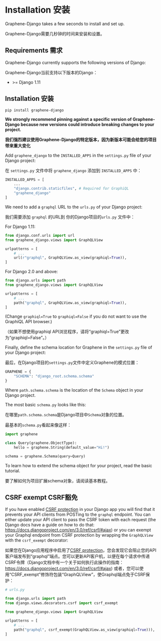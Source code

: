 # Installation	安装

Graphene-Django takes a few seconds to install and set up.

Graphene-Django需要几秒钟的时间来安装和设置。

## Requirements	需求

Graphene-Django currently supports the following versions of Django:

Graphene-Django当前支持以下版本的Django：

- \>= Django 1.11

## Installation    安装

```shell
pip install graphene-django
```

**We strongly recommend pinning against a specific version of Graphene-Django because new versions could introduce breaking changes to your project.**

**我们强烈建议使用Graphene-Django的特定版本，因为新版本可能会给您的项目带来重大变化**

Add `graphene_django` to the `INSTALLED_APPS` in the `settings.py` file of your Django project:

在 `settings.py` 文件中将 `graphene_django` 添加到 `INSTALLED_APPS` 中：

```python
INSTALLED_APPS = [
    ...
    "django.contrib.staticfiles", # Required for GraphiQL
    "graphene_django"
]
```

We need to add a `graphql` URL to the `urls.py` of your Django project:

我们需要添加 `graphql` 的URL到 你的Django项目的`urls.py` 文件中：

For Django 1.11:

```python
from django.conf.urls import url
from graphene_django.views import GraphQLView

urlpatterns = [
    # ...
    url(r"graphql", GraphQLView.as_view(graphiql=True)),
]
```

For Django 2.0 and above:

```python
from django.urls import path
from graphene_django.views import GraphQLView

urlpatterns = [
    # ...
    path("graphql", GraphQLView.as_view(graphiql=True)),
]
```

(Change `graphiql=True` to `graphiql=False` if you do not want to use the GraphiQL API browser.)

（如果不想使用graphiql API浏览程序，请将“graphiql=True”更改为“graphiql=False”。）

Finally, define the schema location for Graphene in the `settings.py` file of your Django project:

最后，在Django项目的`settings.py`文件中定义Graphene的模式位置：

```python
GRAPHENE = {
    "SCHEMA": "django_root.schema.schema"
}
```

Where `path.schema.schema` is the location of the `Schema` object in your Django project.

The most basic `schema.py` looks like this:

在哪里`path.schema.schema`是Django项目中`Schema`对象的位置。

最基本的`schema.py`看起来像这样：

```python
import graphene

class Query(graphene.ObjectType):
    hello = graphene.String(default_value="Hi!")

schema = graphene.Schema(query=Query)
```

To learn how to extend the schema object for your project, read the basic tutorial.

要了解如何为项目扩展schema对象，请阅读基本教程。

## CSRF exempt	CSRF豁免

If you have enabled [CSRF protection](https://docs.djangoproject.com/en/3.0/ref/csrf/) in your Django app you will find that it prevents your API clients from POSTing to the `graphql` endpoint. You can either update your API client to pass the CSRF token with each request (the Django docs have a guide on how to do that: https://docs.djangoproject.com/en/3.0/ref/csrf/#ajax) or you can exempt your Graphql endpoint from CSRF protection by wrapping the `GraphQLView` with the `csrf_exempt` decorator:

如果您在Django应用程序中启用了[CSRF protection](https://docs.djangoproject.com/en/3.0/ref/csrf/)，您会发现它会阻止您的API客户端发布到“graphql”端点。您可以更新API客户机，以便在每个请求中传递CSRF令牌（Django文档中有一个关于如何执行此操作的指南： https://docs.djangoproject.com/en/3.0/ref/csrf/#ajax) 或者，您可以使用“CSRF_exempt”修饰符包装“GraphQLView”，使Graphql端点免于CSRF保护：

```python
# urls.py

from django.urls import path
from django.views.decorators.csrf import csrf_exempt

from graphene_django.views import GraphQLView

urlpatterns = [
    # ...
    path("graphql", csrf_exempt(GraphQLView.as_view(graphiql=True))),
]
```